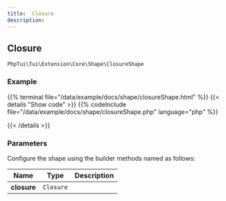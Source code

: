 ```yaml
---
title:  Closure 
description: 
---
```

##  Closure 

`PhpTui\Tui\Extension\Core\Shape\ClosureShape`




### Example

{{% terminal file="/data/example/docs/shape/closureShape.html" %}}
{{< details "Show code"  >}}
{{% codeInclude file="/data/example/docs/shape/closureShape.php" language="php" %}}

{{< /details >}}
### Parameters

Configure the shape using the builder methods named as follows:

| Name | Type | Description |
| --- | --- | --- |
| **closure** | `Closure` |  |